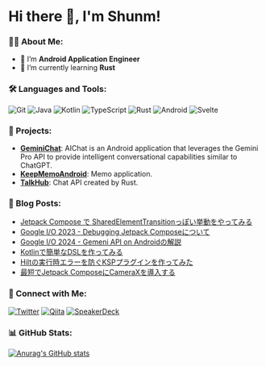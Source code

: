 # Hi there 👋, I'm Shunm!

### 👨‍💻 About Me:
- 🔭 I’m **Android Application Engineer**
- 🌱 I’m currently learning **Rust**

### 🛠️ Languages and Tools:
![Git](https://img.shields.io/badge/-Git-333333?style=flat&logo=git)
![Java](https://img.shields.io/badge/-Java-333333?style=flat&logo=java)
![Kotlin](https://img.shields.io/badge/-Kotlin-333333?style=flat&logo=kotlin)
![TypeScript](https://img.shields.io/badge/-TypeScript-333333?style=flat&logo=typescript)
![Rust](https://img.shields.io/badge/-Rust-333333?style=flat&logo=rust)
![Android](https://img.shields.io/badge/-Android-333333?style=flat&logo=android)
![Svelte](https://img.shields.io/badge/-Svelte-333333?style=flat&logo=svelte)

### 🚀 Projects:
- **[GeminiChat](https://github.com/shunm-999/GeminiChat)**: AIChat is an Android application that leverages the Gemini Pro API to provide intelligent conversational capabilities similar to ChatGPT.
- **[KeepMemoAndroid](https://github.com/shunm-999/KeepMemoAndroid)**: Memo application.
- **[TalkHub](https://github.com/shunm-999/TalkHub)**: Chat API created by Rust.

### 📝 Blog Posts:
- [Jetpack Compose で SharedElementTransitionっぽい挙動をやってみる](https://speakerdeck.com/shunm/jetpack-compose-de-sharedelementtransitiontupoiju-dong-woyatutemiru)
- [Google I/O 2023 - Debugging Jetpack Composeについて](https://speakerdeck.com/shunm/o-2023-debugging-jetpack-composenituite)
- [Google I/O 2024 - Gemeni API on Androidの解説](https://speakerdeck.com/shunm/o-2024-gemeni-api-on-androidnojie-shuo)
- [Kotlinで簡単なDSLを作ってみる](https://speakerdeck.com/shunm/kotlindejian-dan-nadslwozuo-tutemiru)
- [Hiltの実行時エラーを防ぐKSPプラグインを作ってみた](https://qiita.com/Shunboy/items/61ee445799fba4551147)
- [最短でJetpack ComposeにCameraXを導入する](https://qiita.com/Shunboy/items/444d340ed63329a2e367)

### 🤝 Connect with Me:
[![Twitter](https://img.shields.io/badge/-Twitter-1DA1F2?style=flat&logo=twitter&logoColor=white)](https://twitter.com/Tirobou999)
[![Qiita](https://img.shields.io/badge/-Qiita-55C500?style=flat&logo=qiita&logoColor=white)](https://qiita.com/Shunboy)
[![SpeakerDeck](https://img.shields.io/badge/-SpeakerDeck-009287?style=flat&logo=speaker-deck&logoColor=white)](https://speakerdeck.com/shunm)

### 📊 GitHub Stats:
[![Anurag's GitHub stats](https://github-readme-stats.vercel.app/api?username=shunm-999)](https://github.com/anuraghazra/github-readme-stats)

<!--
## Hi there 👋
**shunm-999/shunm-999** is a ✨ _special_ ✨ repository because its `README.md` (this file) appears on your GitHub profile.

Here are some ideas to get you started:

- 🔭 I’m currently working on ...
- 🌱 I’m currently learning ...
- 👯 I’m looking to collaborate on ...
- 🤔 I’m looking for help with ...
- 💬 Ask me about ...
- 📫 How to reach me: ...
- 😄 Pronouns: ...
- ⚡ Fun fact: ...
-->
